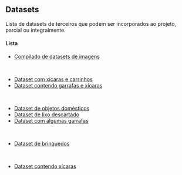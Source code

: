 ## Datasets

Lista de datasets de terceiros que podem ser incorporados ao projeto, parcial ou integralmente.

#### Lista

- [Compilado de datasets de imagens](https://blog.cambridgespark.com/50-free-machine-learning-datasets-image-datasets-241852b03b49)

&nbsp;

- [Dataset com xícaras e carrinhos](https://aivaslab.github.io/toybox/)
- [Dataset contendo garrafas e xícaras](http://rgbd-dataset.cs.washington.edu/dataset/rgbd-dataset_full/)

&nbsp;

- [Dataset de objetos domésticos](http://www.vision.caltech.edu/pmoreels/Datasets/Home_Objects_06/)
- [Dataset de lixo descartado](http://tacodataset.org/)
- [Dataset com algumas garrafas](http://www.slipguru.unige.it/Data/glassense_vision/)

&nbsp;

- [Dataset de brinquedos](http://www.vision.caltech.edu/pmoreels/Datasets/Giuseppe_Toys_03/)

&nbsp;

- [Dataset contendo xícaras](http://ai.stanford.edu/~asaxena/robotdatacollection/dataset.html)
